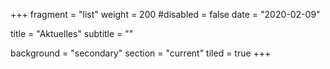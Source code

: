 +++
fragment = "list"
weight = 200
#disabled = false
date = "2020-02-09"

title = "Aktuelles"
subtitle = ""

background = "secondary"
section = "current"
tiled = true
+++
